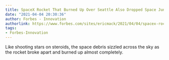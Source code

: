 ```yaml
---
title: SpaceX Rocket That Burned Up Over Seattle Also Dropped Space Junk On A  Farm
date: "2021-04-04 20:30:36"
author: Forbes - Innovation
authorlink: https://www.forbes.com/sites/ericmack/2021/04/04/spacex-rocket-that-burned-up-over-seattle-also-dropped-space-junk-on-a--farm/
tags:
- Forbes-Innovation
---
```

Like shooting stars on steroids, the space debris sizzled across the sky as the rocket broke apart and burned up almost completely.